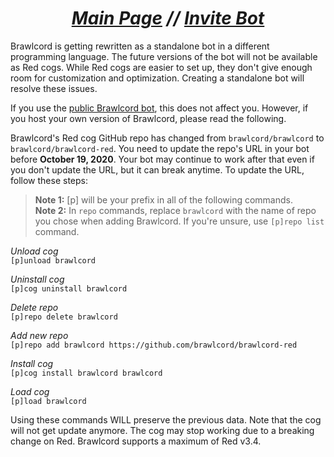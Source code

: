 <h1 align="center"><i> <a href=".">Main Page</a> // <a href="https://discord.com/oauth2/authorize?client_id=644118957917208576&scope=bot&permissions=322624&scope=bot">Invite Bot</a></i></h1>

Brawlcord is getting rewritten as a standalone bot in a different programming language. The future versions of the bot will not be available as Red cogs. While Red cogs are easier to set up, they don't give enough room for customization and optimization. Creating a standalone bot will resolve these issues.

If you use the [public Brawlcord bot](https://discord.com/oauth2/authorize?client_id=644118957917208576&scope=bot&permissions=322624&scope=bot), this does not affect you. However, if you host your own version of Brawlcord, please read the following.

Brawlcord's Red cog GitHub repo has changed from `brawlcord/brawlcord` to `brawlcord/brawlcord-red`. You need to update the repo's URL in your bot before **October 19, 2020**. Your bot may continue to work after that even if you don't update the URL, but it can break  anytime. To update the URL, follow these steps:

> **Note 1:** [p] will be your prefix in all of the following commands.  
> **Note 2:** In `repo` commands, replace `brawlcord` with the name of repo you chose when adding Brawlcord. If you're unsure, use `[p]repo list` command.

*Unload cog*  
`[p]unload brawlcord`

*Uninstall cog*  
`[p]cog uninstall brawlcord`

*Delete repo*  
`[p]repo delete brawlcord`

*Add new repo*  
`[p]repo add brawlcord https://github.com/brawlcord/brawlcord-red`

*Install cog*  
`[p]cog install brawlcord brawlcord`

*Load cog*  
`[p]load brawlcord`

Using these commands WILL preserve the previous data. Note that the cog will not get update anymore. The cog may stop working due to a breaking change on Red. Brawlcord supports a maximum of Red v3.4.
